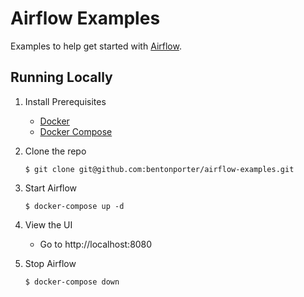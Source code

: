 Airflow Examples
================

Examples to help get started with [Airflow](https://airflow.apache.org). 

Running Locally
---------------

1.  Install Prerequisites

    - [Docker](https://www.docker.com)
    - [Docker Compose](https://docs.docker.com/compose/install)

2.  Clone the repo

        $ git clone git@github.com:bentonporter/airflow-examples.git

3.  Start Airflow

        $ docker-compose up -d

4.  View the UI

    - Go to http://localhost:8080

5.  Stop Airflow 

        $ docker-compose down
